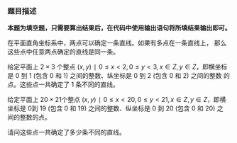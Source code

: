 ### 题目描述

**本题为填空题，只需要算出结果后，在代码中使用输出语句将所填结果输出即可。**

在平面直角坐标系中，两点可以确定一条直线。如果有多点在一条直线上， 那么这些点中任意两点确定的直线是同一条。

给定平面上 $2 × 3$ 个整点
$(x,y)∣0≤x<2,0≤y<3,x∈Z,y∈Z$，即横坐标 是 $0$ 到 $1$ (包含 $0$ 和 $1$) 之间的整数、纵坐标是 $0$ 到 $2$ (包含 $0$ 和 $2$) 之间的整数 的点。这些点一共确定了 $1$ 条不同的直线。

给定平面上 $20×21$个整点 $(x,y)∣0≤x<20,0≤y<21,x∈Z,y∈Z$，即横 坐标是 $0$到 $19$ (包含 $0$ 和 $19$) 之间的整数、纵坐标是 $0$ 到 $20$ (包含 0 和 $20$) 之 间的整数的点。

请问这些点一共确定了多少条不同的直线。

